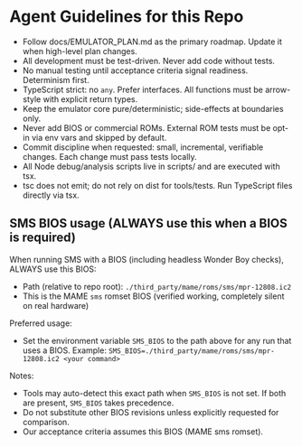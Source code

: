 # Agent Guidelines for this Repo

- Follow docs/EMULATOR_PLAN.md as the primary roadmap. Update it when high-level plan changes.
- All development must be test-driven. Never add code without tests.
- No manual testing until acceptance criteria signal readiness. Determinism first.
- TypeScript strict: no `any`. Prefer interfaces. All functions must be arrow-style with explicit return types.
- Keep the emulator core pure/deterministic; side-effects at boundaries only.
- Never add BIOS or commercial ROMs. External ROM tests must be opt-in via env vars and skipped by default.
- Commit discipline when requested: small, incremental, verifiable changes. Each change must pass tests locally.
- All Node debug/analysis scripts live in scripts/ and are executed with tsx.
- tsc does not emit; do not rely on dist for tools/tests. Run TypeScript files directly via tsx.

## SMS BIOS usage (ALWAYS use this when a BIOS is required)

When running SMS with a BIOS (including headless Wonder Boy checks), ALWAYS use this BIOS:

- Path (relative to repo root): `./third_party/mame/roms/sms/mpr-12808.ic2`
- This is the MAME `sms` romset BIOS (verified working, completely silent on real hardware)

Preferred usage:
- Set the environment variable `SMS_BIOS` to the path above for any run that uses a BIOS.
  Example:
  `SMS_BIOS=./third_party/mame/roms/sms/mpr-12808.ic2 <your command>`

Notes:
- Tools may auto-detect this exact path when `SMS_BIOS` is not set. If both are present, `SMS_BIOS` takes precedence.
- Do not substitute other BIOS revisions unless explicitly requested for comparison.
- Our acceptance criteria assumes this BIOS (MAME sms romset).
